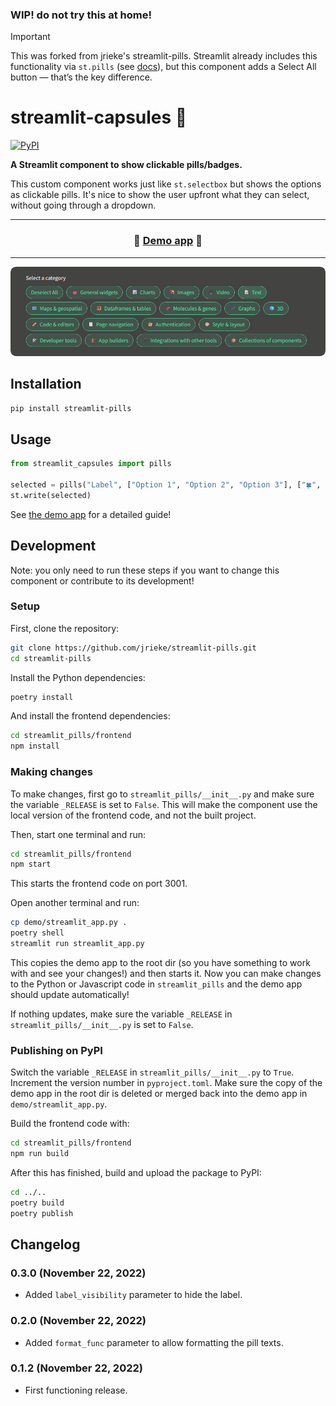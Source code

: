 ### WIP! do not try this at home!

> [!IMPORTANT]  
> This was forked from jrieke's streamlit-pills.
> Streamlit already includes this functionality via `st.pills` (see [docs](https://docs.streamlit.io/develop/api-reference/widgets/st.pills)), but this component adds a Select All button — that’s the key difference.

# streamlit-capsules 💊

[![PyPI](https://img.shields.io/pypi/v/streamlit-pills)](https://pypi.org/project/streamlit-pills/)

**A Streamlit component to show clickable pills/badges.**

This custom component works just like `st.selectbox` but shows the options as clickable 
pills. It's nice to show the user upfront what they can select, without going through a 
dropdown.

---

<h3 align="center">
  💊 <a href="https://pills-component.streamlit.app/">Demo app</a> 💊
</h3>

---

<p align="center">
    <a href="https://pills-component.streamlit.app/"><img src="images/demo.png"></a>
</p>


## Installation

```bash
pip install streamlit-pills
```

## Usage

```python
from streamlit_capsules import pills

selected = pills("Label", ["Option 1", "Option 2", "Option 3"], ["🍀", "🎈", "🌈"])
st.write(selected)
```

See [the demo app](https://pills-component.streamlit.app/) for a detailed guide!


## Development

Note: you only need to run these steps if you want to change this component or 
contribute to its development!

### Setup

First, clone the repository:

```bash
git clone https://github.com/jrieke/streamlit-pills.git
cd streamlit-pills
```

Install the Python dependencies:

```bash
poetry install
```

And install the frontend dependencies:

```bash
cd streamlit_pills/frontend
npm install
```

### Making changes

To make changes, first go to `streamlit_pills/__init__.py` and make sure the 
variable `_RELEASE` is set to `False`. This will make the component use the local 
version of the frontend code, and not the built project. 

Then, start one terminal and run:

```bash
cd streamlit_pills/frontend
npm start
```

This starts the frontend code on port 3001.

Open another terminal and run:

```bash
cp demo/streamlit_app.py .
poetry shell
streamlit run streamlit_app.py
```

This copies the demo app to the root dir (so you have something to work with and see 
your changes!) and then starts it. Now you can make changes to the Python or Javascript 
code in `streamlit_pills` and the demo app should update automatically!

If nothing updates, make sure the variable `_RELEASE` in `streamlit_pills/__init__.py` is set to `False`. 


### Publishing on PyPI

Switch the variable `_RELEASE` in `streamlit_pills/__init__.py` to `True`. 
Increment the version number in `pyproject.toml`. Make sure the copy of the demo app in 
the root dir is deleted or merged back into the demo app in `demo/streamlit_app.py`.

Build the frontend code with:

```bash
cd streamlit_pills/frontend
npm run build
```

After this has finished, build and upload the package to PyPI:

```bash
cd ../..
poetry build
poetry publish
```

## Changelog

### 0.3.0 (November 22, 2022)
- Added `label_visibility` parameter to hide the label.

### 0.2.0 (November 22, 2022)
- Added `format_func` parameter to allow formatting the pill texts.

### 0.1.2 (November 22, 2022)
- First functioning release.
